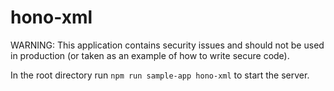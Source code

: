 # hono-xml

WARNING: This application contains security issues and should not be used in production (or taken as an example of how to write secure code).

In the root directory run `npm run sample-app hono-xml` to start the server.
